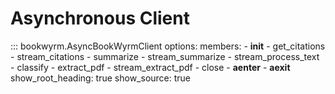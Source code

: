 # Asynchronous Client

::: bookwyrm.AsyncBookWyrmClient
    options:
      members:
        - __init__
        - get_citations
        - stream_citations
        - summarize
        - stream_summarize
        - stream_process_text
        - classify
        - extract_pdf
        - stream_extract_pdf
        - close
        - __aenter__
        - __aexit__
      show_root_heading: true
      show_source: true

